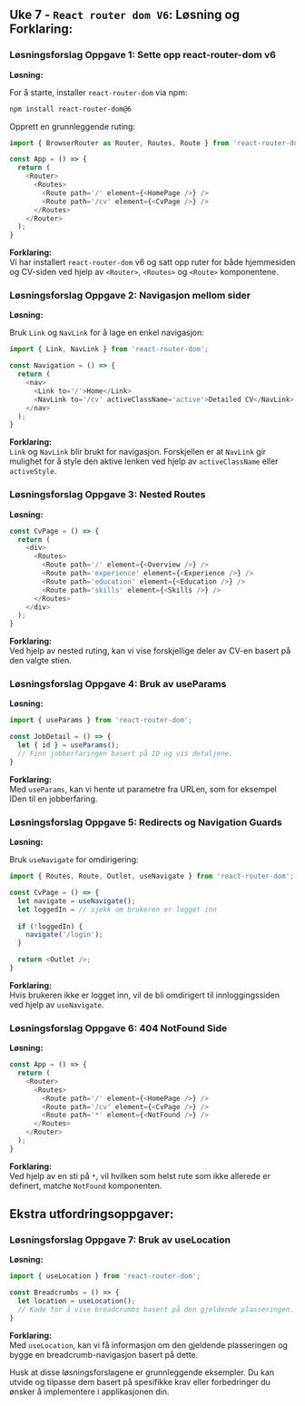 ## Uke 7 - `React router dom V6`: Løsning og Forklaring:

### **Løsningsforslag Oppgave 1: Sette opp react-router-dom v6**

**Løsning:** 

For å starte, installer `react-router-dom` via npm:

```bash
npm install react-router-dom@6
```

Opprett en grunnleggende ruting:

```javascript
import { BrowserRouter as Router, Routes, Route } from 'react-router-dom';

const App = () => {
  return (
    <Router>
      <Routes>
        <Route path='/' element={<HomePage />} />
        <Route path='/cv' element={<CvPage />} />
      </Routes>
    </Router>
  );
}
```

**Forklaring:**  
Vi har installert `react-router-dom` v6 og satt opp ruter for både hjemmesiden og CV-siden ved hjelp av `<Router>`, `<Routes>` og `<Route>` komponentene.

### **Løsningsforslag Oppgave 2: Navigasjon mellom sider**

**Løsning:** 

Bruk `Link` og `NavLink` for å lage en enkel navigasjon:

```javascript
import { Link, NavLink } from 'react-router-dom';

const Navigation = () => {
  return (
    <nav>
      <Link to='/'>Home</Link>
      <NavLink to='/cv' activeClassName='active'>Detailed CV</NavLink>
    </nav>
  );
}
```

**Forklaring:**  
`Link` og `NavLink` blir brukt for navigasjon. Forskjellen er at `NavLink` gir mulighet for å style den aktive lenken ved hjelp av `activeClassName` eller `activeStyle`.

### **Løsningsforslag Oppgave 3: Nested Routes**

**Løsning:** 

```javascript
const CvPage = () => {
  return (
    <div>
      <Routes>
        <Route path='/' element={<Overview />} />
        <Route path='experience' element={<Experience />} />
        <Route path='education' element={<Education />} />
        <Route path='skills' element={<Skills />} />
      </Routes>
    </div>
  );
}
```

**Forklaring:**  
Ved hjelp av nested ruting, kan vi vise forskjellige deler av CV-en basert på den valgte stien.

### **Løsningsforslag Oppgave 4: Bruk av useParams**

**Løsning:** 

```javascript
import { useParams } from 'react-router-dom';

const JobDetail = () => {
  let { id } = useParams();
  // Finn jobberfaringen basert på ID og vis detaljene.
}
```

**Forklaring:**  
Med `useParams`, kan vi hente ut parametre fra URLen, som for eksempel IDen til en jobberfaring.

### **Løsningsforslag Oppgave 5: Redirects og Navigation Guards**

**Løsning:** 

Bruk `useNavigate` for omdirigering:

```javascript
import { Routes, Route, Outlet, useNavigate } from 'react-router-dom';

const CvPage = () => {
  let navigate = useNavigate();
  let loggedIn = // sjekk om brukeren er logget inn
  
  if (!loggedIn) {
    navigate('/login');
  }

  return <Outlet />;
}
```

**Forklaring:**  
Hvis brukeren ikke er logget inn, vil de bli omdirigert til innloggingssiden ved hjelp av `useNavigate`.

### **Løsningsforslag Oppgave 6: 404 NotFound Side**

**Løsning:** 

```javascript
const App = () => {
  return (
    <Router>
      <Routes>
        <Route path='/' element={<HomePage />} />
        <Route path='/cv' element={<CvPage />} />
        <Route path='*' element={<NotFound />} />
      </Routes>
    </Router>
  );
}
```

**Forklaring:**  
Ved hjelp av en sti på `*`, vil hvilken som helst rute som ikke allerede er definert, matche `NotFound` komponenten.

## Ekstra utfordringsoppgaver:

### **Løsningsforslag Oppgave 7: Bruk av useLocation**

**Løsning:** 

```javascript
import { useLocation } from 'react-router-dom';

const Breadcrumbs = () => {
  let location = useLocation();
  // Kode for å vise breadcrumbs basert på den gjeldende plasseringen.
}
```

**Forklaring:**  
Med `useLocation`, kan vi få informasjon om den gjeldende plasseringen og bygge en breadcrumb-navigasjon basert på dette.

Husk at disse løsningsforslagene er grunnleggende eksempler. Du kan utvide og tilpasse dem basert på spesifikke krav eller forbedringer du ønsker å implementere i applikasjonen din.